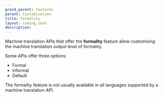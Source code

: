 ```yaml
---
grand_parent: Features
parent: Customisation
title: Formality
layout: coming_soon
description:
---
```


Machine translation APIs that offer the **formality** feature allow customising the machine translation output level of formality.

Some APIs offer three options:

- Formal
- Informal
- Default

The formality feature is not usually available in all languages supported by a machine translation API.

